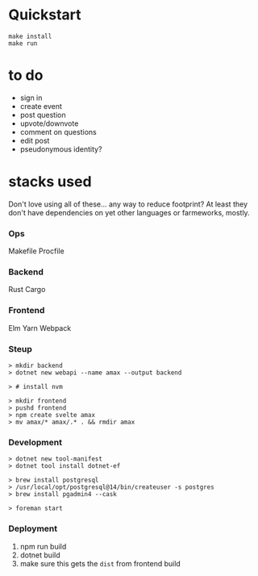 # Quickstart
```
make install
make run
```

# to do
- sign in
- create event
- post question
- upvote/downvote
- comment on questions
- edit post
- pseudonymous identity?

# stacks used
Don't love using all of these... any way to reduce footprint? At least they don't have dependencies on yet other languages or farmeworks, mostly.

### Ops
Makefile
Procfile

### Backend
Rust
Cargo

### Frontend
Elm
Yarn
Webpack

### Steup
```
> mkdir backend
> dotnet new webapi --name amax --output backend

> # install nvm

> mkdir frontend
> pushd frontend
> npm create svelte amax
> mv amax/* amax/.* . && rmdir amax
```

### Development
```
> dotnet new tool-manifest
> dotnet tool install dotnet-ef

> brew install postgresql
> /usr/local/opt/postgresql@14/bin/createuser -s postgres
> brew install pgadmin4 --cask

> foreman start
```

### Deployment
1. npm run build
2. dotnet build
  1. make sure this gets the `dist` from frontend build

